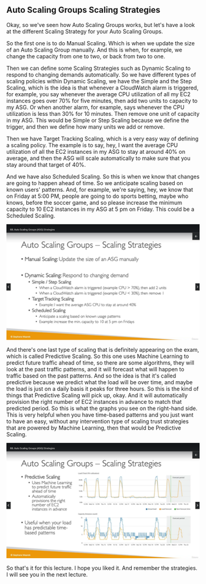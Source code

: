 ## Auto Scaling Groups Scaling Strategies

Okay, so we've seen how Auto Scaling Groups works, but let's have a look at the different Scaling Strategy for your Auto Scaling Groups.

So the first one is to do Manual Scaling. Which is when we update the size of an Auto Scaling Group manually. And this is when, for example, we change the capacity from one to two, or back from two to one.

Then we can define some Scaling Strategies such as Dynamic Scaling to respond to changing demands automatically. So we have different types of scaling policies within Dynamic Scaling, we have the Simple and the Step Scaling, which is the idea is that whenever a CloudWatch alarm is triggered, for example, you say whenever the average CPU utilization of all my EC2 instances goes over 70% for five minutes, then add two units to capacity to my ASG. Or when another alarm, for example, says whenever the CPU utilization is less than 30% for 10 minutes. Then remove one unit of capacity in my ASG. This would be Simple or Step Scaling because we define the trigger, and then we define how many units we add or remove.

Then we have Target Tracking Scaling, which is a very easy way of defining a scaling policy. The example is to say, hey, I want the average CPU utilization of all the EC2 instances in my ASG to stay at around 40% on average, and then the ASG will scale automatically to make sure that you stay around that target of 40%.

And we have also Scheduled Scaling. So this is when we know that changes are going to happen ahead of time. So we anticipate scaling based on known users' patterns. And, for example, we're saying, hey, we know that on Friday at 5:00 PM, people are going to do sports betting, maybe who knows, before the soccer game, and so please increase the minimum capacity to 10 EC2 instances in my ASG at 5 pm on Friday. This could be a Scheduled Scaling.

![](68-01.png)

And there's one last type of scaling that is definitely appearing on the exam, which is called Predictive Scaling. So this one uses Machine Learning to predict future traffic ahead of time, so there are some algorithms, they will look at the past traffic patterns, and it will forecast what will happen to traffic based on the past patterns. And so the idea is that it's called predictive because we predict what the load will be over time, and maybe the load is just on a daily basis it peaks for three hours. So this is the kind of things that Predictive Scaling will pick up, okay. And it will automatically provision the right number of EC2 instances in advance to match that predicted period. So this is what the graphs you see on the right-hand side. This is very helpful when you have time-based patterns and you just want to have an easy, without any intervention type of scaling trust strategies that are powered by Machine Learning, then that would be Predictive Scaling.

![](68-02.png)

So that's it for this lecture. I hope you liked it. And remember the strategies. I will see you in the next lecture.
